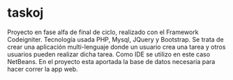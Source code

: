 # taskoj
Proyecto en fase alfa de final de ciclo, realizado con el Framework Codeigniter. 
Tecnología usada PHP, Mysql, JQuery y Bootstrap.
Se trata de crear una aplicación multi-lenguaje donde un usuario crea una tarea y otros usuarios pueden realizar dicha tarea.
Como IDE se utilizo en este caso NetBeans.
En el proyecto esta aportada la base de datos necesaria para hacer correr la app web.
